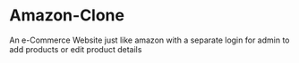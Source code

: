 # Amazon-Clone
An e-Commerce Website just like amazon with a separate login for admin to add products or edit product details
